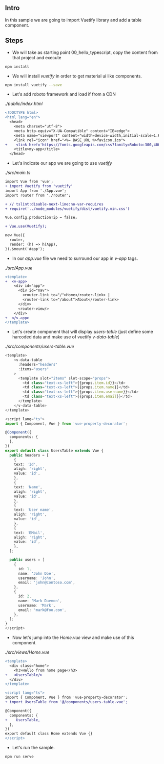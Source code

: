 ## Intro

In this sample we are going to import Vuetify library and add a table component.

## Steps

- We will take as starting point 00_hello_typescript, copy the content from that project and execute

```bash
npm install
``` 

- We will install _vuetify_ in order to get material ui like components.

```bash
npm install vuetify --save
```

- Let's add roboto framework and load if from a CDN

_./public/index.html_

```diff
<!DOCTYPE html>
<html lang="en">
  <head>
    <meta charset="utf-8">
    <meta http-equiv="X-UA-Compatible" content="IE=edge">
    <meta name="viewport" content="width=device-width,initial-scale=1.0">
    <link rel="icon" href="<%= BASE_URL %>favicon.ico">
+    <link href='https://fonts.googleapis.com/css?family=Roboto:300,400,500,700|Material+Icons' rel='stylesheet' type='text/css'>
    <title>my-app</title>
  </head>
```

- Let's indicate our app we are going to use _vuetify_

_./src/main.ts_

```diff
import Vue from 'vue';
+ import Vuetify from 'vuetify'
import App from './App.vue';
import router from './router';

+ // tslint:disable-next-line:no-var-requires
+ require('../node_modules/vuetify/dist/vuetify.min.css')

Vue.config.productionTip = false;

+ Vue.use(Vuetify);

new Vue({
  router,
  render: (h) => h(App),
}).$mount('#app');
```
- In our _app.vue_ file we need to surround our app in _v-app_ tags.

_./src/App.vue_

```diff
<template>
+  <v-app>
    <div id="app">
      <div id="nav">
        <router-link to="/">Home</router-link> |
        <router-link to="/about">About</router-link>
      </div>
      <router-view/>
    </div>
+  </v-app>
</template>
```
- Let's create component that will display _users-table_ (just define some harcoded data 
and make use of vuetify _v-data-table_)

_./src/components/users-table.vue_

```typescript
<template>
    <v-data-table
      :headers="headers"
      :items="users"
    >
      <template slot="items" slot-scope="props">
        <td class="text-xs-left">{{props.item.id}}</td>
        <td class="text-xs-left">{{props.item.name}}</td>
        <td class="text-xs-left">{{props.item.username}}</td>
        <td class="text-xs-left">{{props.item.email}}</td>
      </template>
    </v-data-table>
</template>

<script lang="ts">
import { Component, Vue } from 'vue-property-decorator';

@Component({
  components: {
  },
})
export default class UsersTable extends Vue {
  public headers = [
    {
    text: 'Id',
    aligh: 'right',
    value: 'id',
    },
    {
    text: 'Name',
    aligh: 'right',
    value: 'id',
    },
    {
    text: 'User name',
    aligh: 'right',
    value: 'id',
    },
    {
    text: 'EMail',
    aligh: 'right',
    value: 'id',
    },
  ];

  public users = [
    {
      id: 1,
      name: 'John Doe',
      username: 'John',
      email: 'john@contoso.com',
    },
    {
      id: 2,
      name: 'Mark Daemon',
      username: 'Mark',
      email: 'mark@foo.com',
    },
  ];
}
</script>
```

- Now let's jump into the _Home.vue_ view and make use of this component.

_./src/views/Home.vue_

```diff
<template>
  <div class="home">
    <h3>Hello from home page</h3>   
+   <UsersTable/>     
  </div>
</template>

<script lang="ts">
import { Component, Vue } from 'vue-property-decorator';
+ import UsersTable from '@/components/users-table.vue';

@Component({
  components: {
+    UsersTable,
  },
})
export default class Home extends Vue {}
</script>
```

- Let's run the sample.

```bash
npm run serve
```